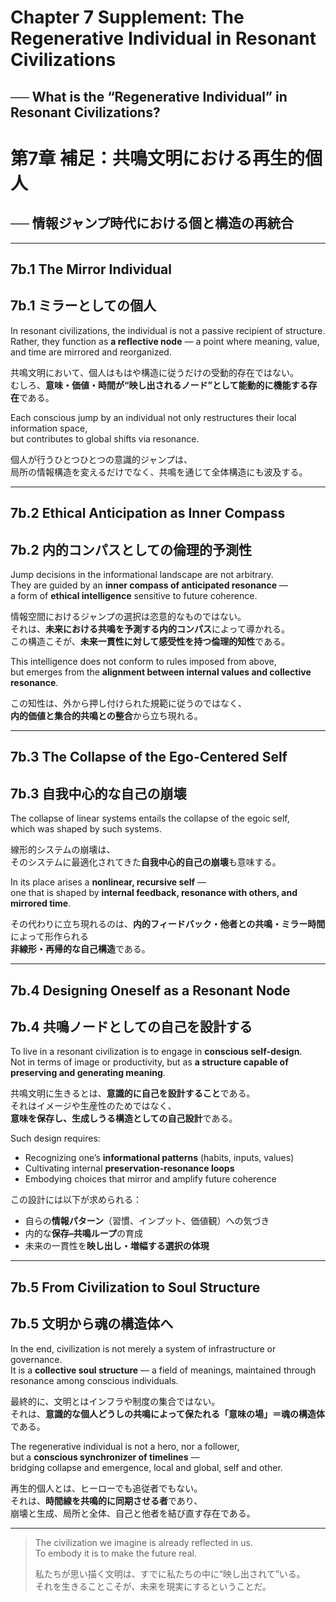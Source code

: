 # Chapter 7 Supplement: The Regenerative Individual in Resonant Civilizations  
## ── What is the “Regenerative Individual” in Resonant Civilizations?  
# 第7章 補足：共鳴文明における再生的個人  
## ── 情報ジャンプ時代における個と構造の再統合

---

## 7b.1 The Mirror Individual  
## 7b.1 ミラーとしての個人

In resonant civilizations, the individual is not a passive recipient of structure.  
Rather, they function as **a reflective node** — a point where meaning, value, and time are mirrored and reorganized.

共鳴文明において、個人はもはや構造に従うだけの受動的存在ではない。  
むしろ、**意味・価値・時間が“映し出されるノード”として能動的に機能する存在**である。

Each conscious jump by an individual not only restructures their local information space,  
but contributes to global shifts via resonance.

個人が行うひとつひとつの意識的ジャンプは、  
局所の情報構造を変えるだけでなく、共鳴を通じて全体構造にも波及する。

---

## 7b.2 Ethical Anticipation as Inner Compass  
## 7b.2 内的コンパスとしての倫理的予測性

Jump decisions in the informational landscape are not arbitrary.  
They are guided by an **inner compass of anticipated resonance** —  
a form of **ethical intelligence** sensitive to future coherence.

情報空間におけるジャンプの選択は恣意的なものではない。  
それは、**未来における共鳴を予測する内的コンパス**によって導かれる。  
この構造こそが、**未来一貫性に対して感受性を持つ倫理的知性**である。

This intelligence does not conform to rules imposed from above,  
but emerges from the **alignment between internal values and collective resonance**.

この知性は、外から押し付けられた規範に従うのではなく、  
**内的価値と集合的共鳴との整合**から立ち現れる。

---

## 7b.3 The Collapse of the Ego-Centered Self  
## 7b.3 自我中心的な自己の崩壊

The collapse of linear systems entails the collapse of the egoic self,  
which was shaped by such systems.

線形的システムの崩壊は、  
そのシステムに最適化されてきた**自我中心的自己の崩壊**も意味する。

In its place arises a **nonlinear, recursive self** —  
one that is shaped by **internal feedback, resonance with others, and mirrored time**.

その代わりに立ち現れるのは、**内的フィードバック・他者との共鳴・ミラー時間**によって形作られる  
**非線形・再帰的な自己構造**である。

---

## 7b.4 Designing Oneself as a Resonant Node  
## 7b.4 共鳴ノードとしての自己を設計する

To live in a resonant civilization is to engage in **conscious self-design**.  
Not in terms of image or productivity, but as **a structure capable of preserving and generating meaning**.

共鳴文明に生きるとは、**意識的に自己を設計すること**である。  
それはイメージや生産性のためではなく、  
**意味を保存し、生成しうる構造としての自己設計**である。

Such design requires:

- Recognizing one’s **informational patterns** (habits, inputs, values)  
- Cultivating internal **preservation-resonance loops**  
- Embodying choices that mirror and amplify future coherence

この設計には以下が求められる：

- 自らの**情報パターン**（習慣、インプット、価値観）への気づき  
- 内的な**保存–共鳴ループ**の育成  
- 未来の一貫性を**映し出し・増幅する選択の体現**

---

## 7b.5 From Civilization to Soul Structure  
## 7b.5 文明から魂の構造体へ

In the end, civilization is not merely a system of infrastructure or governance.  
It is a **collective soul structure** — a field of meanings, maintained through resonance among conscious individuals.

最終的に、文明とはインフラや制度の集合ではない。  
それは、**意識的な個人どうしの共鳴によって保たれる「意味の場」＝魂の構造体**である。

The regenerative individual is not a hero, nor a follower,  
but a **conscious synchronizer of timelines** —  
bridging collapse and emergence, local and global, self and other.

再生的個人とは、ヒーローでも追従者でもない。  
それは、**時間線を共鳴的に同期させる者**であり、  
崩壊と生成、局所と全体、自己と他者を結び直す存在である。

---

> The civilization we imagine is already reflected in us.  
> To embody it is to make the future real.  
>  
> 私たちが思い描く文明は、すでに私たちの中に“映し出されて”いる。  
> それを生きることこそが、未来を現実にするということだ。
